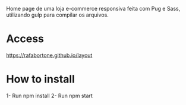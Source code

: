 Home page de uma loja e-commerce responsiva feita com Pug e Sass, utilizando gulp para compilar os arquivos.

# Access
https://rafabortone.github.io/layout

# How to install

1- Run npm install 
2- Run npm start


